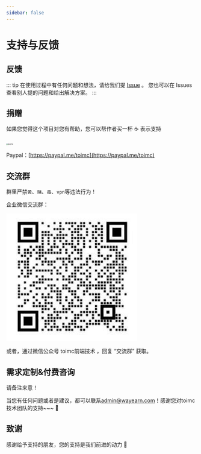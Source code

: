 ```yaml
---
sidebar: false
---
```


# 支持与反馈

## 反馈

::: tip
在使用过程中有任何问题和想法，请给我们提 [Issue](https://github.com/toimc-team/vue3-toimc-admin/issues?q=is%3Aissue+is%3Aopen+sort%3Aupdated-desc) 。 您也可以在 Issues 查看别人提的问题和给出解决方案。
:::



## 捐赠

如果您觉得这个项目对您有帮助，您可以帮作者买一杯 :coffee: 表示支持

<img src="https://toimc-online.obs.cn-east-3.myhuaweicloud.com/vue-toimc-admin/payme.jpg" alt="payme" style="zoom:30%;" />

Paypal：[https://paypal.me/toimc](https://paypal.me/toimc)


## 交流群

群里严禁`黄`、`赌`、`毒`、`vpn`等违法行为！

企业微信交流群：

![image-20220516123429535](./assets/image-20220516123429535.png)

或者，通过微信公众号 toimc前端技术 ，回复 “交流群” 获取。




## 需求定制&付费咨询

请备注来意！

当您有任何问题或者是建议，都可以联系[admin@wayearn.com](mailto:admin@wayearn.com)！感谢您对toimc技术团队的支持~~~ :rose:



## 致谢

感谢给予支持的朋友，您的支持是我们前进的动力 🎉